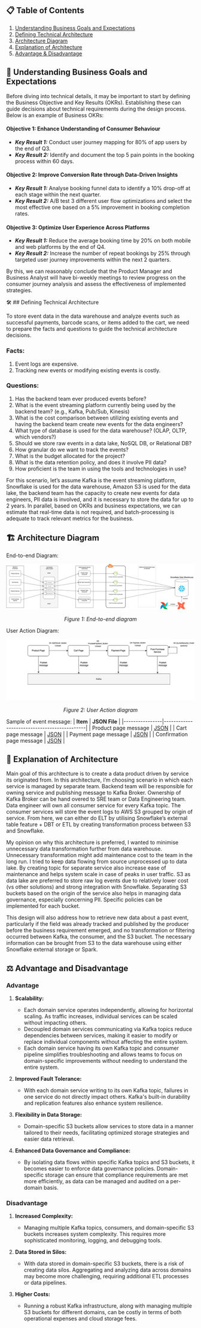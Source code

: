 ## 📋 Table of Contents

1. [Understanding Business Goals and Expectations](#-understanding-business-goals-and-expectations)
2. [Defining Technical Architecture](#-defining-technical-architecture)
3. [Architecture Diagram](#-architecture-diagram)
4. [Explanation of Architecture](#-explanation-of-architecture)
5. [Advantage & Disadvantage](#-advantage-and-disadvantage)


## 🎯 Understanding Business Goals and Expectations

Before diving into technical details, it may be important to start by defining the Business Objective and Key Results (OKRs). Establishing these can guide decisions about technical requirements during the design process. Below is an example of Business OKRs:

#### Objective 1: Enhance Understanding of Consumer Behaviour
- ***Key Result 1:*** Conduct user journey mapping for 80% of app users by the end of Q3.
- ***Key Result 2:*** Identify and document the top 5 pain points in the booking process within 60 days.

#### Objective 2: Improve Conversion Rate through Data-Driven Insights
- ***Key Result 1:*** Analyse booking funnel data to identify a 10% drop-off at each stage within the next quarter.
- ***Key Result 2:*** A/B test 3 different user flow optimizations and select the most effective one based on a 5% improvement in booking completion rates.

#### Objective 3: Optimize User Experience Across Platforms
- ***Key Result 1:*** Reduce the average booking time by 20% on both mobile and web platforms by the end of Q4.
- ***Key Result 2:*** Increase the number of repeat bookings by 25% through targeted user journey improvements within the next 2 quarters.

By this, we can reasonably conclude that the Product Manager and Business Analyst will have bi-weekly meetings to review progress on the consumer journey analysis and assess the effectiveness of implemented strategies.

🛠️ ## Defining Technical Architecture

To store event data in the data warehouse and analyze events such as successful payments, barcode scans, or items added to the cart, we need to prepare the facts and questions to guide the technical architecture decisions.

### Facts:
1. Event logs are expensive.
2. Tracking new events or modifying existing events is costly.

### Questions:
1. Has the backend team ever produced events before?
2. What is the event streaming platform currently being used by the backend team? (e.g., Kafka, Pub/Sub, Kinesis)
3. What is the cost comparison between utilizing existing events and having the backend team create new events for the data engineers?
4. What type of database is used for the data warehouse? (OLAP, OLTP, which vendors?)
5. Should we store raw events in a data lake, NoSQL DB, or Relational DB?
6. How granular do we want to track the events?
7. What is the budget allocated for the project?
8. What is the data retention policy, and does it involve PII data?
9. How proficient is the team in using the tools and technologies in use?

For this scenario, let’s assume Kafka is the event streaming platform, Snowflake is used for the data warehouse, Amazon S3 is used for the data lake, the backend team has the capacity to create new events for data engineers, PII data is involved, and it is necessary to store the data for up to 2 years. In parallel, based on OKRs and business expectations, we can estimate that real-time data is not required, and batch-processing is adequate to track relevant metrics for the business.

## 🏗️ Architecture Diagram
End-to-end Diagram:
<p align="center">
  <img src="end-to-end-diagram.png" alt="end-to-end-diagram" />
</p>

<p align="center">
  <em>Figure 1: End-to-end diagram</em>
</p>


User Action Diagram:
<p align="center">
  <img src="UserActionDiagram.png" alt="user action diagram" />
</p>

<p align="center">
  <em>Figure 2: User Action diagram</em>
</p>


Sample of event message:
| **Item**       | **JSON File**                               |
|----------------|---------------------------------------------|
| Product page message         | [JSON](messages/product_page_message.json)    |
| Cart page message            | [JSON](messages/cart_page_message.json)    |
| Payment page message         | [JSON](messages/payment_page_message.json)    |
| Confirmation page message    | [JSON](messages/confirmation_page_message.json)    |


## 📝 Explanation of Architecture

Main goal of this architecture is to create a data product driven by service its originated from. In this architecture, I’m choosing scenario in which each service is managed by separate team. Backend team will be responsible for owning service and publishing message to Kafka Broker. Ownership of Kafka Broker can be hand overed to SRE team or Data Engineering team. Data engineer will own all consumer service for every Kafka topic. The consumer services will store the event logs to AWS S3 grouped by origin of service. From here, we can either do ELT by utilising Snowflake’s external table feature + DBT or ETL by creating transformation process between S3 and Snowflake.

My opinion on why this architecture is preferred, I wanted to minimise unnecessary data transformation further from data warehouse. Unnecessary transformation might add maintenance cost to the team in the long run. I tried to keep data flowing from source unprocessed up to data lake. By creating topic for separate service also increase ease of maintenance and helps system scale in case of peaks in user traffic. S3 as data lake are preferred to store raw log events due to relatively lower cost (vs other solutions) and strong integration with Snowflake. Separating S3 buckets based on the origin of the service also helps in managing data governance, especially concerning PII. Specific policies can be implemented for each bucket.

This design will also address how to retrieve new data about a past event, particularly if the field was already tracked and published by the producer before the business requirement emerged, and no transformation or filtering occurred between Kafka, the consumer, and the S3 bucket. The necessary information can be brought from S3 to the data warehouse using either Snowflake external storage or Spark.


## ⚖️ Advantage and Disadvantage
### Advantage

1. **Scalability:**
   - Each domain service operates independently, allowing for horizontal scaling. As traffic increases, individual services can be scaled without impacting others.
   - Decoupled domain services communicating via Kafka topics reduce dependencies between services, making it easier to modify or replace individual components without affecting the entire system.
   - Each domain service having its own Kafka topic and consumer pipeline simplifies troubleshooting and allows teams to focus on domain-specific improvements without needing to understand the entire system.

2. **Improved Fault Tolerance:**
   - With each domain service writing to its own Kafka topic, failures in one service do not directly impact others. Kafka's built-in durability and replication features also enhance system resilience.

3. **Flexibility in Data Storage:**
   - Domain-specific S3 buckets allow services to store data in a manner tailored to their needs, facilitating optimized storage strategies and easier data retrieval.

4. **Enhanced Data Governance and Compliance:**
   - By isolating data flows within specific Kafka topics and S3 buckets, it becomes easier to enforce data governance policies. Domain-specific storage can ensure that compliance requirements are met more efficiently, as data can be managed and audited on a per-domain basis.

### Disadvantage

1. **Increased Complexity:**
   - Managing multiple Kafka topics, consumers, and domain-specific S3 buckets increases system complexity. This requires more sophisticated monitoring, logging, and debugging tools.

2. **Data Stored in Silos:**
   - With data stored in domain-specific S3 buckets, there is a risk of creating data silos. Aggregating and analyzing data across domains may become more challenging, requiring additional ETL processes or data pipelines.

3. **Higher Costs:**
   - Running a robust Kafka infrastructure, along with managing multiple S3 buckets for different domains, can be costly in terms of both operational expenses and cloud storage fees.
